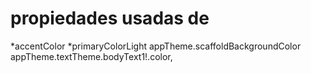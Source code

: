 # propiedades usadas de

*accentColor
*primaryColorLight
 appTheme.scaffoldBackgroundColor
 appTheme.textTheme.bodyText1!.color,